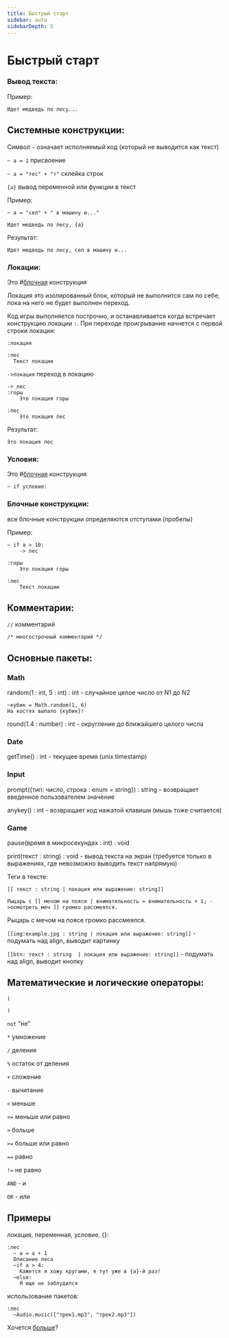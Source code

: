 ```yaml
---
title: Быстрый старт
sidebar: auto
sidebarDepth: 5
---
```


# Быстрый старт 

### Вывод текста:
Пример:
```
Идет медведь по лесу...
```

## Системные конструкции:

Символ `~` означает исполняемый код (который не выводится как текст)

`~ a = 1` присвоение

`~ a = "тес" + "т"` склейка строк

`{a}` вывод переменной или функции в текст

Пример:
```
~ a = "сел" + " в машину и..."

Идет медведь по лесу, {a}
```
Результат:
```
Идет медведь по лесу, сел в машину и...
```

### Локации:
Это #[блочная](#блочные-конструкции) конструкция

Локация это изолированный блок, который не выполнится сам по себе, пока на него не будет выполнен переход.

Код игры выполняется построчно, и останавливается когда встречает конструкцию локации `:`. При переходе проигрывание начнется с первой строки локации:

`:локация`
```
:лес
  Текст локации
```

`->локация` переход в локацию

```
-> лес
:горы
    Это локация горы

:лес
    Это локация лес
```
Результат:
```
Это локация лес
```

### Условия:
Это #[блочная](#блочные-конструкции) конструкция

`~ if условие:`

### Блочные конструкции:

все блочные конструкции определяются отступами (пробелы)

Пример:
```
~ if a > 10:
    -> лес

:горы
    Это локация горы

:лес
    Текст локации
```

## Комментарии:
`//` комментарий

`/* многострочный комментарий */`

## Основные пакеты:
### Math
random(1 : int, 5 : int) : int - случайное целое число от N1 до N2

```  
~кубик = Math.random(1, 6)
На костях выпало {кубик}!
  ```

round(1.4 : number) : int - округление до ближайшего целого числа
### Date
getTime() : int - текущее время (unix timestamp)

### Input
prompt({тип: число, строка : enum = string}) : string - возвращает введенное пользователем значение

anykey() : int - возвращает код нажатой клавиши (мышь тоже считается)

### Game
pause(время в микросекундах : int) : void 

print(текст : string) : void - вывод текста на экран (требуется только в выражениях, где невозможно выводить текст напрямую)

Теги в тексте:

```[[ текст : string | локация или выражение: string]] ```

```Рыцарь с [[ мечом на поясе | внимательность = внимательность + 1; ->осмотреть_меч ]] громко рассмеялся. ```

Рыцарь с мечом на поясе громко рассмеялся.

`[[img:example.jpg : string | локация или выражение: string]]` - подумать над align, выводит картинку

`[[btn: текст : string  | локация или выражение: string]]` - подумать над align, выводит кнопку

## Математические и логические операторы:
`(` 

`)` 

 `not` "не"

 `*` умножение

 `/` деление

 `%` остаток от деления

 `+` сложение

 `-` вычитание

 `<` меньше

 `<=` меньше или равно

 `>` больше

 `>=` больше или равно

 `==` равно

 `!=` не равно

 `AND` - и

 `OR` - или

## Примеры
локация, переменная, условие, {}:
```
:лес
  ~ a = a + 1
  Описание леса
  ~if a > 4:
    Кажется я хожу кругами, я тут уже в {a}-й раз!
  ~else:
    Я еще не заблудился
```
использование пакетов:
```
:лес
  ~Audio.music(["трек1.mp3", "трек2.mp3"])
```  

Хочется [больше](../../dive-into/)?
